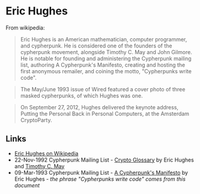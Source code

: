 
# Eric Hughes

From wikipedia:

> Eric Hughes is an American mathematician, computer programmer, and cypherpunk. He is considered one of the founders of the cypherpunk movement, alongside Timothy C. May and John Gilmore. He is notable for founding and administering the Cypherpunk mailing list, authoring A Cypherpunk's Manifesto, creating and hosting the first anonymous remailer, and coining the motto, "Cypherpunks write code".

> The May/June 1993 issue of Wired featured a cover photo of three masked cypherpunks, of which Hughes was one.

> On September 27, 2012, Hughes delivered the keynote address, Putting the Personal Back in Personal Computers, at the Amsterdam CryptoParty.

## Links

* [Eric Hughes on Wikipedia](https://en.wikipedia.org/wiki/Eric_Hughes_%28cypherpunk%29)
* 22-Nov-1992 Cypherpunk Mailing List - [Crypto Glossary](http://nakamotoinstitute.org/static/docs/crypto-glossary.txt) by Eric Hughes and [Timothy C. May](/people/timothy_c_may.md)
* 09-Mar-1993 Cypherpunk Mailing List - [A Cypherpunk's Manifesto](https://www.activism.net/cypherpunk/manifesto.html) by Eric Hughes - _the phrase "Cypherpunks write code" comes from this document_
